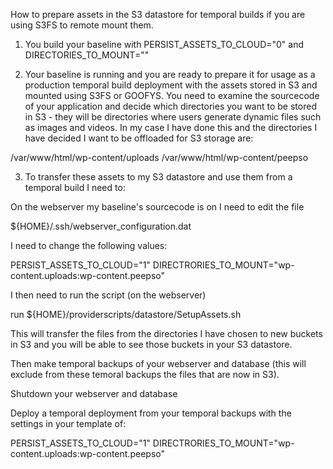 How to prepare assets in the S3 datastore for temporal builds if you are using S3FS to remote mount them. 

1. You build your baseline with PERSIST_ASSETS_TO_CLOUD="0" and DIRECTORIES_TO_MOUNT=""

2. Your baseline is running and you are ready to prepare it for usage as a production temporal build deployment with the assets stored in S3 and mounted using S3FS or GOOFYS. You need to examine the sourcecode of your application and decide which directories you want to be stored in S3 - they will be directories where users generate dynamic files such as images and videos. In my case I have done this and the directories I have decided I want to be offloaded for S3 storage are:

/var/www/html/wp-content/uploads 
/var/www/html/wp-content/peepso

3. To transfer these assets to my S3 datastore and use them from a temporal build I need to:

On the webserver my baseline's sourcecode is on I need to edit the file

${HOME}/.ssh/webserver_configuration.dat

I need to change the following values:

PERSIST_ASSETS_TO_CLOUD="1"
DIRECTRORIES_TO_MOUNT="wp-content.uploads:wp-content.peepso"

I then need to run the script (on the webserver)

run ${HOME}/providerscripts/datastore/SetupAssets.sh

This will transfer the files from the directories I have chosen to new buckets in S3 and you will be able to see those buckets in your S3 datastore.

Then make temporal backups of your webserver and database (this will exclude from these temoral backups the files that are now in S3). 

Shutdown your webserver and database

Deploy a temporal deployment from your temporal backups with the settings in your template of:

PERSIST_ASSETS_TO_CLOUD="1"
DIRECTRORIES_TO_MOUNT="wp-content.uploads:wp-content.peepso"
